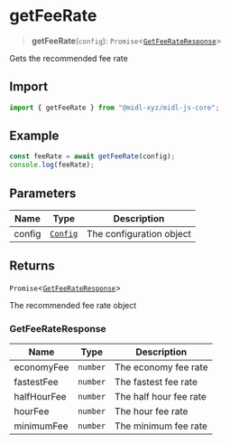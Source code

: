 # getFeeRate

> **getFeeRate**(`config`): `Promise`\<[`GetFeeRateResponse`](#getfeerateresponse)\>

Gets the recommended fee rate

## Import

```ts
import { getFeeRate } from "@midl-xyz/midl-js-core";
```

## Example

```ts
const feeRate = await getFeeRate(config);
console.log(feeRate);
```

## Parameters

| Name   | Type                                                         | Description              |
| ------ | ------------------------------------------------------------ | ------------------------ |
| config | [`Config`](../configuration#creating-a-configuration-object) | The configuration object |

## Returns

`Promise`\<[`GetFeeRateResponse`](#getfeerateresponse)\>

The recommended fee rate object

### GetFeeRateResponse

| Name        | Type     | Description            |
| ----------- | -------- | ---------------------- |
| economyFee  | `number` | The economy fee rate   |
| fastestFee  | `number` | The fastest fee rate   |
| halfHourFee | `number` | The half hour fee rate |
| hourFee     | `number` | The hour fee rate      |
| minimumFee  | `number` | The minimum fee rate   |
